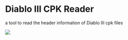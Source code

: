 # Diablo III CPK Reader

a tool to read the header information of Diablo III cpk files

<img src="https://i.imgur.com/v5DLBNc.png"></img>
